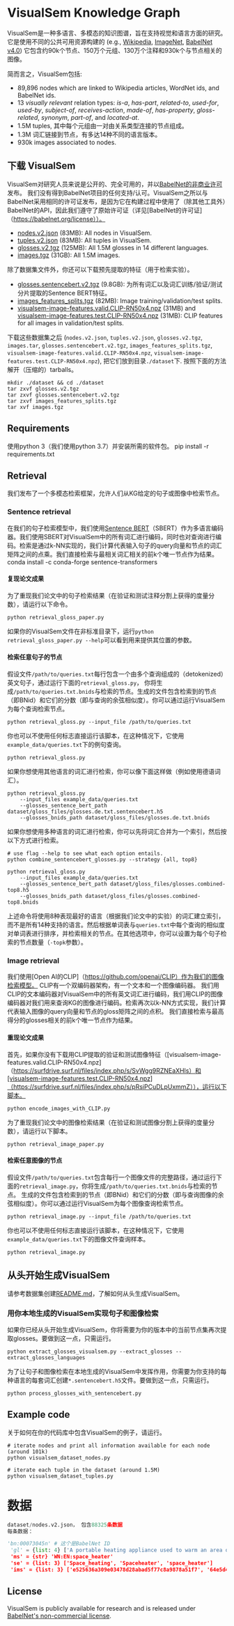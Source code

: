 # VisualSem Knowledge Graph

VisualSem是一种多语言、多模态的知识图谱，旨在支持视觉和语言方面的研究。
它是使用不同的公共可用资源构建的 (e.g., [Wikipedia](https://www.wikipedia.org), [ImageNet](http://www.image-net.org), [BabelNet v4.0](https://babelnet.org)) 它包含约90k个节点、150万个元组、130万个注释和930k个与节点相关的图像。

简而言之，VisualSem包括:
- 89,896 nodes which are linked to Wikipedia articles, WordNet ids, and BabelNet ids.
- 13 _visually relevant_ relation types: _is-a_, _has-part_, _related-to_, _used-for_, _used-by_, _subject-of_, _receives-action_, _made-of_, _has-property_, _gloss-related_, _synonym_, _part-of_, and _located-at_.
- 1.5M tuples, 其中每个元组由一对由关系类型连接的节点组成。
- 1.3M 词汇链接到节点，有多达14种不同的语言版本。
- 930k images associated to nodes.


## 下载 VisualSem
VisualSem对研究人员来说是公开的、完全可用的，并以[BabelNet的非商业许可](https://babelnet.org/license)发布。
我们没有得到BabelNet项目的任何支持/认可。VisualSem之所以与BabelNet采用相同的许可证发布，是因为它在构建过程中使用了（除其他工具外）BabelNet的API，因此我们遵守了原始许可证（详见[BabelNet的许可证]（https://babelnet.org/license））。

- [nodes.v2.json](https://surfdrive.surf.nl/files/index.php/s/06AFB1LsJV9yt5N) (83MB): All nodes in VisualSem.
- [tuples.v2.json](https://surfdrive.surf.nl/files/index.php/s/P37QRCWDJVRqcWG) (83MB): All tuples in VisualSem.
- [glosses.v2.tgz](https://surfdrive.surf.nl/files/index.php/s/gQLULr5ElOEiafx) (125MB): All 1.5M glosses in 14 different languages.
- [images.tgz](https://surfdrive.surf.nl/files/index.php/s/KXmZTm4hNaXoYfO) (31GB): All 1.5M images.

除了数据集文件外，你还可以下载预先提取的特征（用于检索实验）。
- [glosses.sentencebert.v2.tgz](https://surfdrive.surf.nl/files/index.php/s/7PDiEKQapk4dhlW) (9.8GB): 为所有词汇以及词汇训练/验证/测试分片提取的Sentence BERT特征。
- [images_features_splits.tgz](https://surfdrive.surf.nl/files/index.php/s/nuzVxSfhSH91MSv) (82MB): Image training/validation/test splits.
- [visualsem-image-features.valid.CLIP-RN50x4.npz](https://surfdrive.surf.nl/files/index.php/s/SvWgg9RZNEaXHls) (31MB) and [visualsem-image-features.test.CLIP-RN50x4.npz](https://surfdrive.surf.nl/files/index.php/s/pRsiPCuDLpUxmmZ) (31MB): CLIP features for all images in validation/test splits.


下载这些数据集之后 (`nodes.v2.json`, `tuples.v2.json`, `glosses.v2.tgz`, `images.tar`, `glosses.sentencebert.v2.tgz`, `images_features_splits.tgz`, `visualsem-image-features.valid.CLIP-RN50x4.npz`, `visualsem-image-features.test.CLIP-RN50x4.npz`), 
把它们放到目录`./dataset`下. 按照下面的方法解开（压缩的）tarballs。

    mkdir ./dataset && cd ./dataset
    tar zxvf glosses.v2.tgz
    tar zxvf glosses.sentencebert.v2.tgz
    tar zxvf images_features_splits.tgz
    tar xvf images.tgz

## Requirements

使用python 3（我们使用python 3.7）并安装所需的软件包。
    pip install -r requirements.txt

## Retrieval
我们发布了一个多模态检索框架，允许人们从KG给定的句子或图像中检索节点。

### Sentence retrieval
在我们的句子检索模型中，我们使用[Sentence BERT](https://github.com/UKPLab/sentence-transformers)（SBERT）作为多语言编码器。我们使用SBERT对VisualSem中的所有词汇进行编码，同时也对查询进行编码。检索是通过k-NN实现的，我们计算代表输入句子的query向量和节点的词汇矩阵之间的点乘。我们直接检索与最相关词汇相关的前k个唯一节点作为结果。
conda install -c conda-forge sentence-transformers

#### 复现论文成果
为了重现我们论文中的句子检索结果（在验证和测试注释分割上获得的度量分数），请运行以下命令。

    python retrieval_gloss_paper.py

如果你的VisualSem文件在非标准目录下，运行`python retrieval_gloss_paper.py --help`可以看到用来提供其位置的参数。

#### 检索任意句子的节点

假设文件`/path/to/queries.txt`每行包含一个由多个查询组成的（detokenized）英文句子，通过运行下面的`retrieval_gloss.py`，
你将生成`/path/to/queries.txt.bnids`与检索的节点。生成的文件包含检索到的节点（即BNid）和它们的分数（即与查询的余弦相似度）。你可以通过运行VisualSem为每个查询检索节点。

    python retrieval_gloss.py --input_file /path/to/queries.txt

你也可以不使用任何标志直接运行该脚本，在这种情况下，它使用`example_data/queries.txt`下的例句查询。

    python retrieval_gloss.py
如果你想使用其他语言的词汇进行检索，你可以像下面这样做（例如使用德语词汇）。

    python retrieval_gloss.py
        --input_files example_data/queries.txt
        --glosses_sentence_bert_path dataset/gloss_files/glosses.de.txt.sentencebert.h5
        --glosses_bnids_path dataset/gloss_files/glosses.de.txt.bnids
如果你想使用多种语言的词汇进行检索，你可以先将词汇合并为一个索引，然后按以下方式进行检索。

    # use flag --help to see what each option entails.
    python combine_sentencebert_glosses.py --strategy {all, top8}

    python retrieval_gloss.py
        --input_files example_data/queries.txt
        --glosses_sentence_bert_path dataset/gloss_files/glosses.combined-top8.h5
        --glosses_bnids_path dataset/gloss_files/glosses.combined-top8.bnids

上述命令将使用8种表现最好的语言（根据我们论文中的实验）的词汇建立索引，而不是所有14种支持的语言。然后根据单词表与`queries.txt`中每个查询的相似度对单词表进行排序，并检索相关的节点。在其他选项中，你可以设置为每个句子检索的节点数量（`-topk`参数）。

### Image retrieval

我们使用[Open AI的CLIP]（https://github.com/openai/CLIP）作为我们的图像检索模型。
CLIP有一个双编码器架构，有一个文本和一个图像编码器。
我们用CLIP的文本编码器对VisualSem中的所有英文词汇进行编码，我们用CLIP的图像编码器对我们用来查询KG的图像进行编码。检索再次以k-NN方式实现，我们计算代表输入图像的query向量和节点的gloss矩阵之间的点积。
我们直接检索与最高得分的glosses相关的前k个唯一节点作为结果。

#### 重现论文成果
首先，如果你没有下载用CLIP提取的验证和测试图像特征（[visualsem-image-features.valid.CLIP-RN50x4.npz]（https://surfdrive.surf.nl/files/index.php/s/SvWgg9RZNEaXHls）和[visualsem-image-features.test.CLIP-RN50x4.npz]（https://surfdrive.surf.nl/files/index.php/s/pRsiPCuDLpUxmmZ）），运行以下脚本。

    python encode_images_with_CLIP.py

为了重现我们论文中的图像检索结果（在验证和测试图像分割上获得的度量分数），请运行以下脚本。

    python retrieval_image_paper.py

#### 检索任意图像的节点

假设文件`/path/to/queries.txt`包含每行一个图像文件的完整路径，通过运行下面的`retrieval_image.py`，你将生成`/path/to/queries.txt.bnids`与检索的节点。
生成的文件包含检索到的节点（即BNid）和它们的分数（即与查询图像的余弦相似度）。你可以通过运行VisualSem为每个图像查询检索节点。

    python retrieval_image.py --input_file /path/to/queries.txt

你也可以不使用任何标志直接运行该脚本，在这种情况下，它使用`example_data/queries.txt`下的图像文件查询样本。

    python retrieval_image.py


## 从头开始生成VisualSem

请参考数据集创建[README.md](dataset_creation/README.md)，了解如何从头生成VisualSem。

### 用你本地生成的VisualSem实现句子和图像检索
如果你已经从头开始生成VisualSem，你将需要为你的版本中的当前节点集再次提取glosses。要做到这一点，只需运行。

    python extract_glosses_visualsem.py --extract_glosses --extract_glosses_languages

为了让句子和图像检索在本地生成的VisualSem中发挥作用，你需要为你支持的每种语言的每套词汇创建`*.sentencebert.h5`文件。要做到这一点，只需运行。

    python process_glosses_with_sentencebert.py


## Example code
关于如何在你的代码库中包含VisualSem的例子，请运行。

    # iterate nodes and print all information available for each node (around 101k)
    python visualsem_dataset_nodes.py

    # iterate each tuple in the dataset (around 1.5M)
    python visualsem_dataset_tuples.py


# 数据
```python
dataset/nodes.v2.json， 包含88325条数据
每条数据：

'bn:00073045n' # 这个是BabelNet ID
 'gl' = {list: 4} ['A portable heating appliance used to warm an area or room.', 'Heater consisting of a self-contained (usually portable) unit to warm a room', 'A space heater is a device used to heat a single, small area.', 'A device used to heat spaces, typically interio
 'ms' = {str} 'WN:EN:space_heater'
 'se' = {list: 3} ['Space_heating', 'Spaceheater', 'space_heater']
 'ims' = {list: 3} ['e525636a309e03478d28abad5f77c8a9878a51f7', '64e5d4fc9cfbb92af01580a70821b20ad0e36d2d', '630013f63c548860fe8ed76564ed0b040c32124c']
```

## License

VisualSem is publicly available for research and is released under [BabelNet's non-commercial license](https://babelnet.org/license).


[babelnet-license]: https://babelnet.org/full-license
[cc-by-nc]: http://creativecommons.org/licenses/by-nc/4.0/
[cc-by-nc-image]: https://licensebuttons.net/l/by-nc/4.0/88x31.png
[cc-by-nc-shield]: https://img.shields.io/badge/License-CC%20BY--NC%204.0-lightgrey.svg
